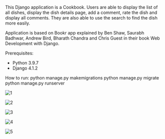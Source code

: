 
This Django application is a Cookbook. Users are able to display the list of all dishes, display the dish details page, add a comment, rate the dish and display all comments. They are also able to use the search to find the dish more easily.

Application is based on Bookr app explained by Ben Shaw, Saurabh Badhwar, Andrew Bird, Bharath Chandra and Chris Guest in their book Web Development with Django.

Prerequisites:

- Python 3.9.7
- Django 4.1.2

How to run:
python manage.py makemigrations
python manage.py migrate
python manage.py runserver







![1](https://user-images.githubusercontent.com/89083426/216794573-177180b9-3ef7-49e5-9025-95a34782e6d5.jpg)





![2](https://user-images.githubusercontent.com/89083426/216794577-351da561-aa83-49ce-88d5-6e599e0e5d80.jpg)





![3](https://user-images.githubusercontent.com/89083426/216794579-c2a38035-4328-45ec-a6d6-d9e3abb651f6.jpg)




![4](https://user-images.githubusercontent.com/89083426/216794581-22281a10-4b33-47e9-8b27-ea86de771b67.jpg)




![5](https://user-images.githubusercontent.com/89083426/216794585-81942f5f-149c-4128-85e3-1a429fe09ef1.jpg)






























